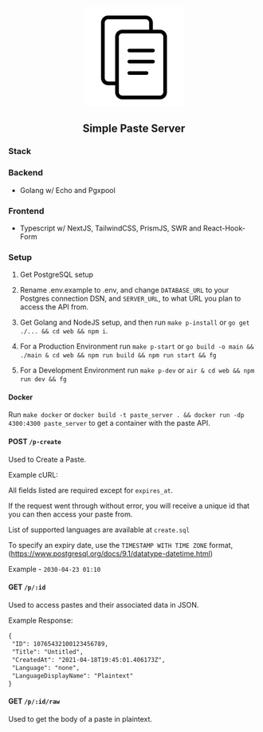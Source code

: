 <div align="center">
  <img src="https://raw.githubusercontent.com/Sysnomid/paste/master/web/public/paste.png" width="200" height="200" />

## Simple Paste Server

</div>

### Stack

### Backend

- Golang w/ Echo and Pgxpool

### Frontend

- Typescript w/ NextJS, TailwindCSS, PrismJS, SWR and React-Hook-Form

### Setup

1. Get PostgreSQL setup

2. Rename .env.example to .env, and change `DATABASE_URL` to your Postgres connection DSN, and `SERVER_URL`, to what URL you plan to access the API from.

3. Get Golang and NodeJS setup, and then run `make p-install` or `go get ./... && cd web && npm i`.

4. For a Production Environment run `make p-start` or `go build -o main && ./main & cd web && npm run build && npm run start && fg`

5. For a Development Environment run `make p-dev` or `air & cd web && npm run dev && fg`

#### Docker

Run `make docker` or `docker build -t paste_server . && docker run -dp 4300:4300 paste_server` to get a container with the paste API.

#### POST `/p-create`

Used to Create a Paste.

Example cURL:

All fields listed are required except for `expires_at`.

If the request went through without error, you will receive a unique id that you can then access your paste from.

List of supported languages are available at `create.sql`

To specify an expiry date, use the `TIMESTAMP WITH TIME ZONE` format, (https://www.postgresql.org/docs/9.1/datatype-datetime.html)

Example - `2030-04-23 01:10`

#### GET `/p/:id`

Used to access pastes and their associated data in JSON.

Example Response:

```
{
 "ID": 10765432100123456789,
 "Title": "Untitled",
 "CreatedAt": "2021-04-18T19:45:01.406173Z",
 "Language": "none",
 "LanguageDisplayName": "Plaintext"
}
```

#### GET `/p/:id/raw`

Used to get the body of a paste in plaintext.
